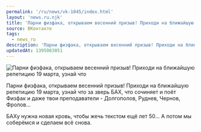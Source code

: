 ```yaml
---
permalink: '/ru/news/vk-1045/index.html'
layout: 'news.ru.njk'
title: 'Парни физфака, открываем весенний призыв! Приходи на ближайшую репетицию 19 марта, узнай что за'
source: ВКонтакте
tags:
  - news_ru
description: 'Парни физфака, открываем весенний призыв! Приходи на ближайшую репетицию 19 марта, узнай что'
updatedAt: 1395083051
---
```

![Парни физфака, открываем весенний призыв! Приходи на ближайшую репетицию 19 марта, узнай что](https://sun9-49.userapi.com/impf/qqaxBsKsIYA8MmuBcqNocWwP1TrrgW_aPQ5KCA/0n6Kn_4vo2c.jpg?size=604x401&quality=96&proxy=1&sign=9d1e8f1526773c4b3f775b674d519a1a&c_uniq_tag=CzhGcp66Q64vqU3nPnLHHJw2WR0NJvM-tzYIuyCM5NY&type=album)

Парни физфака, открываем весенний призыв!
Приходи на ближайшую репетицию 19 марта, узнай что за зверь БАХ, что сочиняет и поёт Физфак и даже твои преподаватели - Долгополов, Руднев, Чернов, Фролов...

БАХу нужна новая кровь, чтобы жечь текстом ещё лет 50... А потом мы соберёмся и сделаем всё снова.
